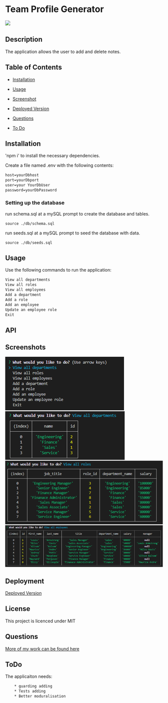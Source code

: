 
    
# Team Profile Generator

![](https://img.shields.io/badge/license-MIT-blue.svg)
    
## Description
    
The application allows the user to add and delete notes.

## Table of Contents 

* [Installation](#installation)

* [Usage](#usage)

* [Screenshot](#screenshots)

* [Deployed Version](#Deployment)

* [Questions](#questions)

* [To Do](#ToDo)

## Installation
    
'npm i' to install the necessary dependencies.

Create a file named .env with the following contents:

```
host=yourDbhost      
port=yourDbport
user=your YourDbUser    
password=yourDbPassword
```

### Setting up the database

run schema.sql at a mySQL prompt to create the database and tables.
```
source ./db/schema.sql
```
run seeds.sql at a mySQL prompt to seed the database with data.
```
source ./db/seeds.sql
```

## Usage

Use the following commands to run the application:

```
View all departments
View all roles
View all employees
Add a department
Add a role
Add an employee
Update an employee role
Exit
```

## API


## Screenshots

![alt Landing Page](./assets/images/MainMenu.PNG)
![alt Landing Page](./assets/images/ViewDepartments.PNG)
![alt Landing Page](./assets/images/ViewAllRoles.PNG)
![alt Landing Page](./assets/images/ViewAllEmployees.PNG)

## Deployment

[Deployed Version]()
   
## License
    
This project is licenced under MIT

## Questions

[More of my work can be found here](https://github.com/ChrisAylen)

## ToDo

The applicaiton needs:
```
    * guarding adding
    * Tests adding
    * Better moduralisation
```
    
